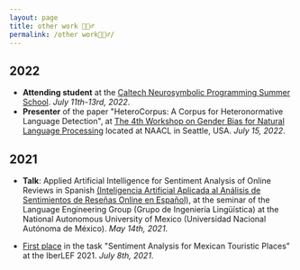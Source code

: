 ```yaml
---
layout: page
title: other work 🦹🏽‍♂️
permalink: /other work🦹🏽‍♂️/
---
```



## 2022

- **Attending student** at the [Caltech Neurosymbolic Programming Summer School](http://www.neurosymbolic.org/summerschool.html). *July 11th-13rd, 2022*.
- **Presenter** of the paper "HeteroCorpus: A Corpus for Heteronormative Language Detection", at [The 4th Workshop on Gender Bias for Natural Language Processing](https://genderbiasnlp.talp.cat/) located at NAACL in Seattle, USA. *July 15, 2022*.

## 2021

- **Talk**: Applied Artificial Intelligence for Sentiment Analysis of Online Reviews in Spanish [(Inteligencia Artificial Aplicada al Análisis de Sentimientos de Reseñas Online en Español)](https://juanmvsa.github.io/docs/Constancia_GIL_2021.pdf), at the seminar of the Language Engineering Group (Grupo de Ingeniería Lingüística) at the National Autonomous University of Mexico (Universidad Nacional Autónoma de México). *May 14th, 2021*.

- [First place](https://juanmvsa.github.io/docs/IberLEF.pdf) in the task "Sentiment Analysis for Mexican Touristic Places" at the IberLEF 2021. *July 8th, 2021*.